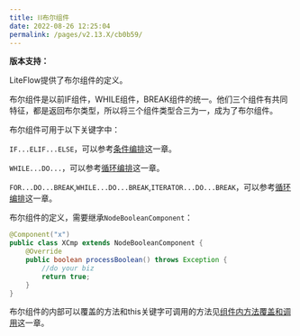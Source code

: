 ```yaml
---
title: ⛓布尔组件
date: 2022-08-26 12:25:04
permalink: /pages/v2.13.X/cb0b59/
---
```


**版本支持：**<Badge text="v2.12.0+" vertical="middle"/>

LiteFlow提供了布尔组件的定义。

布尔组件是以前IF组件，WHILE组件，BREAK组件的统一。他们三个组件有共同特征，都是返回布尔类型，所以将三个组件类型合三为一，成为了布尔组件。

布尔组件可用于以下关键字中：

`IF...ELIF...ELSE`，可以参考[条件编排](/pages/v2.13.X/e76999/)这一章。

`WHILE...DO...`，可以参考[循环编排](/pages/v2.13.X/fbf715/)这一章。

`FOR...DO...BREAK`,`WHILE...DO...BREAK`,`ITERATOR...DO...BREAK`，可以参考[循环编排](/pages/v2.13.X/fbf715/)这一章。


布尔组件的定义，需要继承`NodeBooleanComponent`：

```java
@Component("x")
public class XCmp extends NodeBooleanComponent {
	@Override
	public boolean processBoolean() throws Exception {
	    //do your biz
		return true;
	}
}
```

布尔组件的内部可以覆盖的方法和this关键字可调用的方法见[组件内方法覆盖和调用](/pages/v2.13.X/83073e/)这一章。